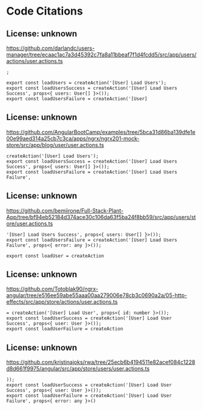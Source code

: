 # Code Citations

## License: unknown
https://github.com/darlandc/users-manager/tree/ecaac1ac7a3d45392c7fa8a11bbeaf7f1d4fcdd5/src/app/users/actions/user.actions.ts

```
;

export const loadUsers = createAction('[User] Load Users');
export const loadUsersSuccess = createAction('[User] Load Users Success', props<{ users: User[] }>());
export const loadUsersFailure = createAction('[User]
```


## License: unknown
https://github.com/AngularBootCamp/examples/tree/5bca31d86ba139dfe1e00e99aed314a25cb7c3ca/apps/ngrx/ngrx201-mock-store/src/app/blog/user/user.actions.ts

```
createAction('[User] Load Users');
export const loadUsersSuccess = createAction('[User] Load Users Success', props<{ users: User[] }>());
export const loadUsersFailure = createAction('[User] Load Users Failure',
```


## License: unknown
https://github.com/bemiirone/Full-Stack-Plant-App/tree/bf94eb52184d374ace30c106da63f5ba24f8bb59/src/app/users/store/user.actions.ts

```
'[User] Load Users Success', props<{ users: User[] }>());
export const loadUsersFailure = createAction('[User] Load Users Failure', props<{ error: any }>());

export const loadUser = createAction
```


## License: unknown
https://github.com/Totoblak90/ngrx-angular/tree/e516ee59abe55aaa00aa279006e78cb3c0690a2a/05-http-effects/src/app/store/actions/user.actions.ts

```
= createAction('[User] Load User', props<{ id: number }>());
export const loadUserSuccess = createAction('[User] Load User Success', props<{ user: User }>());
export const loadUserFailure = createAction
```


## License: unknown
https://github.com/kristinajoks/rwa/tree/25ecb6b4194511e82acef084c1228d8d661f9975/angular/src/app/store/users/user.actions.ts

```
));
export const loadUserSuccess = createAction('[User] Load User Success', props<{ user: User }>());
export const loadUserFailure = createAction('[User] Load User Failure', props<{ error: any }>()
```

